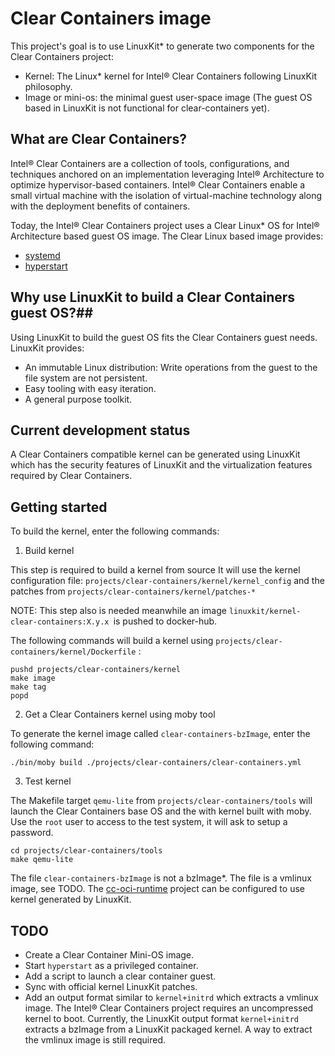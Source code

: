 # Clear Containers image #

This project's goal is to use LinuxKit\* to generate two components for the
Clear Containers project:

- Kernel: The Linux\* kernel for Intel® Clear Containers following LinuxKit
  philosophy.
- Image or mini-os: the minimal guest user-space image (The guest OS based in
	LinuxKit is not functional for clear-containers yet).

## What are Clear Containers? ##

Intel® Clear Containers are a collection of tools, configurations, and
techniques anchored on an implementation leveraging Intel® Architecture to
optimize hypervisor-based containers. Intel® Clear Containers enable a small
virtual machine with the isolation of virtual-machine technology along with
the deployment benefits of containers.

Today, the Intel® Clear Containers project uses a Clear Linux\* OS for Intel®
Architecture based guest OS image. The Clear Linux based image provides:

- [systemd]
- [hyperstart]

## Why use LinuxKit to build a Clear Containers guest OS?##

Using LinuxKit to build the guest OS fits the Clear Containers guest needs. LinuxKit
provides:

- An immutable Linux distribution: Write operations from the guest to the
  file system are not persistent.
- Easy tooling with easy iteration.
- A general purpose toolkit.

## Current development status ##

A Clear Containers compatible kernel can be generated using LinuxKit
which has the security features of LinuxKit and the virtualization
features required by Clear Containers.

## Getting started ##
To build the kernel, enter the following commands:


1. Build kernel

This step is required to build a kernel from source
It will use the kernel configuration file:
`projects/clear-containers/kernel/kernel_config` and
the patches from `projects/clear-containers/kernel/patches-*`

NOTE: This step also is needed meanwhile an image
`linuxkit/kernel-clear-containers:X.y.x `is pushed to docker-hub.

The following commands will build a kernel using
`projects/clear-containers/kernel/Dockerfile` :

```
pushd projects/clear-containers/kernel
make image
make tag
popd
```
2. Get a Clear Containers kernel using moby tool

To generate the kernel image called `clear-containers-bzImage`, enter the
following command:

```
./bin/moby build ./projects/clear-containers/clear-containers.yml
```

3. Test kernel

The Makefile target `qemu-lite` from `projects/clear-containers/tools`
will launch the Clear Containers base OS and the 
with kernel built with moby. Use the `root` user to access to the test system,
it will ask to setup a password.

```
cd projects/clear-containers/tools
make qemu-lite
```

The file `clear-containers-bzImage`  is not a bzImage\*. The file
is a vmlinux image, see TODO. The [cc-oci-runtime] project can be
configured to use kernel generated by LinuxKit.

## TODO ##

* Create a Clear Container Mini-OS image.
* Start `hyperstart` as a privileged container.
* Add a script to launch a clear container guest.
* Sync with official kernel LinuxKit patches.
* Add an output format similar to `kernel+initrd` which extracts a vmlinux
  image. The Intel® Clear Containers project requires an uncompressed kernel
  to boot. Currently, the LinuxKit output format `kernel+initrd` extracts a
  bzImage from a LinuxKit packaged kernel. A way to extract the vmlinux image is
  still required.

[systemd]: <https://www.freedesktop.org/wiki/Software/systemd/>
[hyperstart]: <https://github.com/clearcontainers/hyperstart>
[cc-oci-runtime]: <https://github.com/01org/cc-oci-runtime>
[hyperstart container]: <https://github.com/clearcontainers/hyperstart/tree/0.7.0-clearcontainers>
